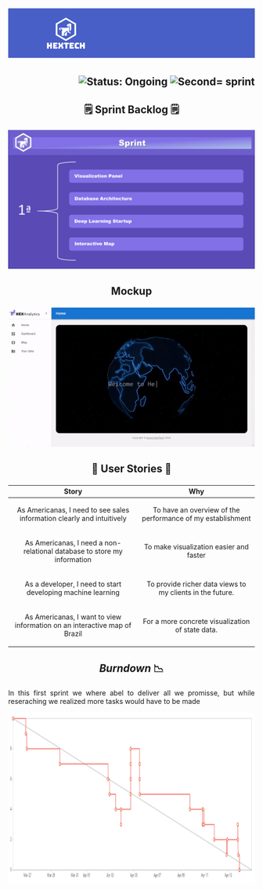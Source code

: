 <h1 align="center">
    <img src=./docs/images/hextech_banner.png alt="Logo Hextech">
</h1>

<h2 align="right">
        <img src="https://img.shields.io/badge/status-complete-blue?style=for-the-badge&logo=appveyor" alt="Status: Ongoing">   
        <img src="https://img.shields.io/badge/sprint-1-blue?style=for-the-badge&logo=appveyor" alt="Second= sprint">
</h2>

## <p align="center"> 🗒️ Sprint Backlog 🗒️

<p align="center">
  <img src=./docs/images/ASprint1.PNG width="600">
</p>

## <p align="center"> Mockup

<p align="center">
  <img src=./docs/images/sprint1.gif width="600">
</p>

## <p align="center"> 👦 User Stories 👧
| Story | Why |
| --- | --- |
| <p align="center"> As Americanas, I need to see sales information clearly and intuitively |  <p align="center"> To have an overview of the performance of my establishment
| <p align="center"> As Americanas, I need a non-relational database to store my information |  <p align="center"> To make visualization easier and faster
| <p align="center"> As a developer, I need to start developing machine learning |  <p align="center"> To provide richer data views to my clients in the future.
| <p align="center"> As Americanas, I want to view information on an interactive map of Brazil |  <p align="center"> For a more concrete visualization of state data.

## <p align="center"> *Burndown* 📉
<p align="justify"> In this first sprint we where abel to deliver all we promisse, but while reseraching we realized more tasks would have to be made  </p>

<p align="center">
        <img src=./docs/images/brundownSprint1.png height="350">
</p>
